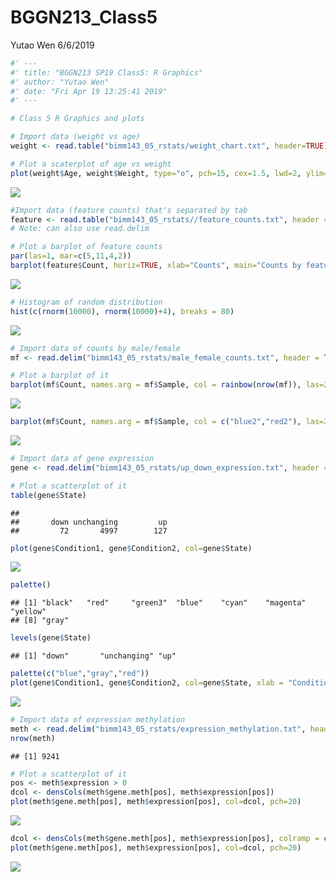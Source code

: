 BGGN213\_Class5
================
Yutao Wen
6/6/2019

``` r
#' ---
#' title: "BGGN213 SP19 Class5: R Graphics"
#' author: "Yutao Wen"
#' date: "Fri Apr 19 13:25:41 2019"
#' ---

# Class 5 R Graphics and plots

# Import data (weight vs age)
weight <- read.table("bimm143_05_rstats/weight_chart.txt", header=TRUE)

# Plot a scaterplot of age vs weight
plot(weight$Age, weight$Weight, type="o", pch=15, cex=1.5, lwd=2, ylim=c(2,10), xlab="Age (months)", ylab="Weight (kg)", main="Age vs Weight")
```

![](BGGN213_Class5_files/figure-markdown_github/unnamed-chunk-1-1.png)

``` r
#Import data (feature counts) that's separated by tab
feature <- read.table("bimm143_05_rstats//feature_counts.txt", header = TRUE, sep = "\t")
# Note: can also use read.delim

# Plot a barplot of feature counts
par(las=1, mar=c(5,11,4,2))
barplot(feature$Count, horiz=TRUE, xlab="Counts", main="Counts by features", names.arg = feature$Feature)
```

![](BGGN213_Class5_files/figure-markdown_github/unnamed-chunk-1-2.png)

``` r
# Histogram of random distribution
hist(c(rnorm(10000), rnorm(10000)+4), breaks = 80)
```

![](BGGN213_Class5_files/figure-markdown_github/unnamed-chunk-1-3.png)

``` r
# Import data of counts by male/female
mf <- read.delim("bimm143_05_rstats/male_female_counts.txt", header = TRUE)

# Plot a barplot of it
barplot(mf$Count, names.arg = mf$Sample, col = rainbow(nrow(mf)), las=2)
```

![](BGGN213_Class5_files/figure-markdown_github/unnamed-chunk-1-4.png)

``` r
barplot(mf$Count, names.arg = mf$Sample, col = c("blue2","red2"), las=2)
```

![](BGGN213_Class5_files/figure-markdown_github/unnamed-chunk-1-5.png)

``` r
# Import data of gene expression
gene <- read.delim("bimm143_05_rstats/up_down_expression.txt", header = TRUE)

# Plot a scatterplot of it
table(gene$State)
```

    ## 
    ##       down unchanging         up 
    ##         72       4997        127

``` r
plot(gene$Condition1, gene$Condition2, col=gene$State)
```

![](BGGN213_Class5_files/figure-markdown_github/unnamed-chunk-1-6.png)

``` r
palette()
```

    ## [1] "black"   "red"     "green3"  "blue"    "cyan"    "magenta" "yellow" 
    ## [8] "gray"

``` r
levels(gene$State)
```

    ## [1] "down"       "unchanging" "up"

``` r
palette(c("blue","gray","red"))
plot(gene$Condition1, gene$Condition2, col=gene$State, xlab = "Condition 1", ylab = "Condition 2")
```

![](BGGN213_Class5_files/figure-markdown_github/unnamed-chunk-1-7.png)

``` r
# Import data of expression methylation
meth <- read.delim("bimm143_05_rstats/expression_methylation.txt", header = TRUE)
nrow(meth)
```

    ## [1] 9241

``` r
# Plot a scatterplot of it
pos <- meth$expression > 0
dcol <- densCols(meth$gene.meth[pos], meth$expression[pos])
plot(meth$gene.meth[pos], meth$expression[pos], col=dcol, pch=20)
```

![](BGGN213_Class5_files/figure-markdown_github/unnamed-chunk-1-8.png)

``` r
dcol <- densCols(meth$gene.meth[pos], meth$expression[pos], colramp = colorRampPalette(c("blue2", "green2", "yellow2","red")))
plot(meth$gene.meth[pos], meth$expression[pos], col=dcol, pch=20)
```

![](BGGN213_Class5_files/figure-markdown_github/unnamed-chunk-1-9.png)
